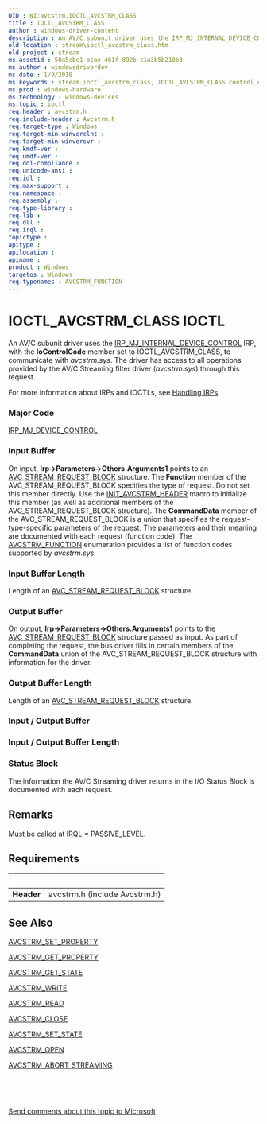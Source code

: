 ```yaml
---
UID : NI:avcstrm.IOCTL_AVCSTRM_CLASS
title : IOCTL_AVCSTRM_CLASS
author : windows-driver-content
description : An AV/C subunit driver uses the IRP_MJ_INTERNAL_DEVICE_CONTROL IRP, with the IoControlCode member set to IOCTL_AVCSTRM_CLASS, to communicate with avcstrm.sys.
old-location : stream\ioctl_avcstrm_class.htm
old-project : stream
ms.assetid : 50a5cbe1-acae-461f-892b-c1a3b5b218b3
ms.author : windowsdriverdev
ms.date : 1/9/2018
ms.keywords : stream.ioctl_avcstrm_class, IOCTL_AVCSTRM_CLASS control code [Streaming Media Devices], IOCTL_AVCSTRM_CLASS, avcstrm/IOCTL_AVCSTRM_CLASS, avcsref_0e06e31a-7520-4162-8441-210cc367f65f.xml
ms.prod : windows-hardware
ms.technology : windows-devices
ms.topic : ioctl
req.header : avcstrm.h
req.include-header : Avcstrm.h
req.target-type : Windows
req.target-min-winverclnt : 
req.target-min-winversvr : 
req.kmdf-ver : 
req.umdf-ver : 
req.ddi-compliance : 
req.unicode-ansi : 
req.idl : 
req.max-support : 
req.namespace : 
req.assembly : 
req.type-library : 
req.lib : 
req.dll : 
req.irql : 
topictype : 
apitype : 
apilocation : 
apiname : 
product : Windows
targetos : Windows
req.typenames : AVCSTRM_FUNCTION
---
```


# IOCTL_AVCSTRM_CLASS IOCTL
An AV/C subunit driver uses the <a href="https://msdn.microsoft.com/library/windows/hardware/ff550766">IRP_MJ_INTERNAL_DEVICE_CONTROL</a> IRP, with the <b>IoControlCode</b> member set to IOCTL_AVCSTRM_CLASS, to communicate with <i>avcstrm.sys</i>. The driver has access to all operations provided by the AV/C Streaming filter driver (<i>avcstrm.sys</i>) through this request.

For more information about IRPs and IOCTLs, see <a href="https://msdn.microsoft.com/library/windows/hardware/ff546847">Handling IRPs</a>.

### Major Code
[IRP_MJ_DEVICE_CONTROL](xref:"https://docs.microsoft.com/en-us/windows-hardware/drivers/kernel/irp-mj-device-control")

### Input Buffer
On input, <b>Irp-&gt;Parameters-&gt;Others.Arguments1</b> points to an <a href="..\avcstrm\ns-avcstrm-_avc_stream_request_block.md">AVC_STREAM_REQUEST_BLOCK</a> structure. The <b>Function</b> member of the AVC_STREAM_REQUEST_BLOCK specifies the type of request. Do not set this member directly. Use the <a href="..\avcstrm\nf-avcstrm-init_avcstrm_header.md">INIT_AVCSTRM_HEADER</a> macro to initialize this member (as well as additional members of the AVC_STREAM_REQUEST_BLOCK structure). The <b>CommandData</b> member of the AVC_STREAM_REQUEST_BLOCK is a union that specifies the request-type-specific parameters of the request. The parameters and their meaning are documented with each request (function code). The <a href="..\avcstrm\ne-avcstrm-_avcstrm_function.md">AVCSTRM_FUNCTION</a> enumeration provides a list of function codes supported by <i>avcstrm.sys</i>.

### Input Buffer Length
Length of an <a href="..\avcstrm\ns-avcstrm-_avc_stream_request_block.md">AVC_STREAM_REQUEST_BLOCK</a> structure.

### Output Buffer
On output, <b>Irp-&gt;Parameters-&gt;Others.Arguments1</b> points to the <a href="..\avcstrm\ns-avcstrm-_avc_stream_request_block.md">AVC_STREAM_REQUEST_BLOCK</a> structure passed as input. As part of completing the request, the bus driver fills in certain members of the <b>CommandData</b> union of the AVC_STREAM_REQUEST_BLOCK structure with information for the driver.

### Output Buffer Length
Length of an <a href="..\avcstrm\ns-avcstrm-_avc_stream_request_block.md">AVC_STREAM_REQUEST_BLOCK</a> structure.

### Input / Output Buffer
<text></text>

### Input / Output Buffer Length
<text></text>

### Status Block
The information the AV/C Streaming driver returns in the I/O Status Block is documented with each request.

## Remarks
Must be called at IRQL = PASSIVE_LEVEL.

## Requirements
| &nbsp; | &nbsp; |
| ---- |:---- |
| **Header** | avcstrm.h (include Avcstrm.h) |

## See Also

<a href="https://msdn.microsoft.com/library/windows/hardware/ff554132">AVCSTRM_SET_PROPERTY</a>

<a href="https://msdn.microsoft.com/library/windows/hardware/ff554121">AVCSTRM_GET_PROPERTY</a>

<a href="https://msdn.microsoft.com/library/windows/hardware/ff554124">AVCSTRM_GET_STATE</a>

<a href="https://msdn.microsoft.com/library/windows/hardware/ff554135">AVCSTRM_WRITE</a>

<a href="https://msdn.microsoft.com/library/windows/hardware/ff554130">AVCSTRM_READ</a>

<a href="https://msdn.microsoft.com/library/windows/hardware/ff554110">AVCSTRM_CLOSE</a>

<a href="https://msdn.microsoft.com/library/windows/hardware/ff554134">AVCSTRM_SET_STATE</a>

<a href="https://msdn.microsoft.com/library/windows/hardware/ff554125">AVCSTRM_OPEN</a>

<a href="https://msdn.microsoft.com/library/windows/hardware/ff554107">AVCSTRM_ABORT_STREAMING</a>

 

 

<a href="mailto:wsddocfb@microsoft.com?subject=Documentation%20feedback [stream\stream]:%20IOCTL_AVCSTRM_CLASS control code%20 RELEASE:%20(1/9/2018)&amp;body=%0A%0APRIVACY STATEMENT%0A%0AWe use your feedback to improve the documentation. We don't use your email address for any other purpose, and we'll remove your email address from our system after the issue that you're reporting is fixed. While we're working to fix this issue, we might send you an email message to ask for more info. Later, we might also send you an email message to let you know that we've addressed your feedback.%0A%0AFor more info about Microsoft's privacy policy, see http://privacy.microsoft.com/en-us/default.aspx." title="Send comments about this topic to Microsoft">Send comments about this topic to Microsoft</a>